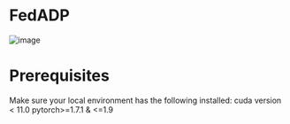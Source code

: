# FedADP

![image](https://github.com/DR-dection/FedADP/assets/165360700/dc880610-f31a-4f81-be7b-4cfce55f1f7e)

# Prerequisites
Make sure your local environment has the following installed:
cuda version < 11.0
pytorch>=1.7.1 & <=1.9
